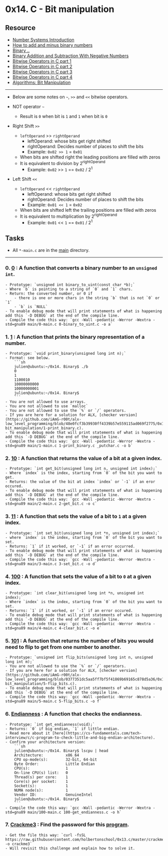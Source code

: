 # 0x14. C - Bit manipulation 


## Resource

- [Number Systems Introduction](https://www.youtube.com/watch?v=FFDMzbrEXaE&t=2s)
- [How to add and minus binary numbers](https://youtu.be/C5EkxfNEMjE)
- [Binary ..](https://youtu.be/RrJXLdv1i74)
- [Binary Addition and Subtraction With Negative Numbers](https://youtu.be/sJXTo3EZoxM)
- [Bitwise Operators in C part 1](https://youtu.be/jlQmeyce65Q)
- [Bitwise Operators in C part 2](https://youtu.be/8aFik6lPPaA)
- [Bitwise Operators in C part 3](https://youtu.be/GhhJP6vpEA8)
- [Bitwise Operators in C part 4](https://youtu.be/kYR5biY4OHw)
- [Algorithms: Bit Manipulation](https://youtu.be/NLKQEOgBAnw)

---

- Below are some notes on `~`, `>>` and `<<` bitwise operators.

- NOT operator `~`
	- Result is `0` when bit is `1` and `1` when bit is `0`

- Right Shift `>>`
	- `leftOperand` >> `rightOperand`
		- leftOperand: whose bits get right shifted
		- rightOperand: Decides number of places to shift the bits
		- Example: `0x02 >> 1` = `0x01`
	- When bits are shifted right the leading positions are filled with zeros
	- It is equivalent to division by 2<sup>rightOperand</sup>
		- Example: `0x02` >> `1` == `0x02` / 2<sup>1</sup>

- Left Shift `<<`
	- `leftOperand` << `rightOperand`
		- leftOperand: whose bits get right shifted
		- rightOperand: Decides number of places to shift the bits
		- Example: `0x01 << 1` = `0x02`
	- When bits are shifted left the trailing positions are filled with zeros
	- It is equivalent to multiplication by 2<sup>rightOperand</sup>
		- Example: `0x01` << `1` == `0x01` / 2<sup>1</sup>

## Tasks

- All `*-main.c` are in the [main](./main) directory.

---

### 0. [0](./0-binary_to_uint.c) : A function that converts a binary number to an `unsigned int`.
	- Prototype: `unsigned int binary_to_uint(const char *b);`
	- Where `b` is pointing to a string of `0` and `1` chars.
	- Return: the converted number, or 0 if
		- there is one or more chars in the string `b` that is not `0` or `1`
		- `b` is `NULL`
	- To enable debug mode that will print statements of what is happening add this `-D DEBUG` at the end of the compile line.
	- Compile the code this way: `gcc -Wall -pedantic -Werror -Wextra -std=gnu89 main/0-main.c 0-binary_to_uint.c -o a`
### 1. [1](./1-print_binary.c) : A function that prints the binary representation of a number.
	- Prototype: `void print_binary(unsigned long int n);`
	- Format: see below.
		```sh
		julien@ubuntu:~/0x14. Binary$ ./b 
		0
		1
		1100010
		10000000000
		10000000001
		julien@ubuntu:~/0x14. Binary$
		```
	- You are not allowed to use arrays.
	- You are not allowed to use `malloc`
	- You are not allowed to use the `%` or `/` operators.
	- If you are here for a solution for ALX, [checker version](https://github.com/iAmG-r00t/alx-low_level_programming/blob/48e0fcf3b39930ff4339b57e559115ad069f2775/0x14-bit_manipulation/1-print_binary.c).
	- To enable debug mode that will print statements of what is happening add this `-D DEBUG` at the end of the compile line.
	- Compile the code this way: `gcc -Wall -pedantic -Werror -Wextra -std=gnu89 main/1-main.c 1-print_binary.c _putchar.c -o b`
### 2. [10](./2-get_bit.c) : A function that returns the value of a bit at a given index.
	- Prototype: `int get_bit(unsigned long int n, unsigned int index);`
	- Where `index` is the index, starting from `0` of the bit you want to get.
	- Returns: the value of the bit at index `index` or `-1` if an eror occured.
	- To enable debug mode that will print statements of what is happening add this `-D DEBUG` at the end of the compile line.
	- Compile the code this way: `gcc -Wall -pedantic -Werror -Wextra -std=gnu89 main/2-main.c 2-get_bit.c -o c`
### 3. [11](./3-set_bit.c) : A function that sets the value of a bit to `1` at a given index.
	- Prototype: `int set_bit(unsigned long int *n, unsigned int index);`
	- where `index` is the index, starting from `0` of the bit you want to set.
	- Returns: `1` if it worked, or `-1` if an error occurred.
	- To enable debug mode that will print statements of what is happening add this `-D DEBUG` at the end of the compile line.
	- Compile the code this way: `gcc -Wall -pedantic -Werror -Wextra -std=gnu89 main/3-main.c 3-set_bit.c -o d`
### 4. [100](./4-clear_bit.c) : A function that sets the value of a bit to `0` at a given index.
	- Prototype: `int clear_bit(unsigned long int *n, unsigned int index);`
	- Where `index` is the index, starting from `0` of the bit you want to set.
	- Returns: `1` if it worked, or `-1` if an error occured.
	- To enable debug mode that will print statements of what is happening add this `-D DEBUG` at the end of the compile line.
	- Compile the code this way: `gcc -Wall -pedantic -Werror -Wextra -std=gnu89 main/4-main.c 4-clear_bit.c -o e`
### 5. [101](./5-flip_bits.c) : A function that returns the number of bits you would need to flip to get from one number to another.
	- Prototype: `unsigned int flip_bits(unsigned long int n, unsigned long int m);`
	- You are not allowed to use the `%` or `/` operators.
	- If you are here for a solution for ALX, [checker version](https://github.com/iAmG-r00t/alx-low_level_programming/blob/0377351dc5aa5ff7bf5f41869b69165c878d5a36/0x14-bit_manipulation/5-flip_bits.c).
	- To enable debug mode that will print statements of what is happening add this `-D DEBUG` at the end of the compile line.
	- Compile the code this way: `gcc -Wall -pedantic -Werror -Wextra -std=gnu89 main/5-main.c 5-flip_bits.c -o f`
### 6. [Endianness](./100-get_endianness.c) : A function that checks the endianness.
	- Prototype: `int get_endianness(void);`
	- Returns: `0` if big endian, `1` if little endian.
	- Read more about it [here](https://cs-fundamentals.com/tech-interview/c/c-program-to-check-little-and-big-endian-architecture).
	- Confirm your architecture version:
		```sh
		julien@ubuntu:~/0x14. Binary$ lscpu | head
		Architecture:          x86_64
		CPU op-mode(s):        32-bit, 64-bit
		Byte Order:            Little Endian
		CPU(s):                1
		On-line CPU(s) list:   0
		Thread(s) per core:    1
		Core(s) per socket:    1
		Socket(s):             1
		NUMA node(s):          1
		Vendor ID:             GenuineIntel
		julien@ubuntu:~/0x14. Binary$
		```
	- Compile the code this way: `gcc -Wall -pedantic -Werror -Wextra -std=gnu89 main/100-main.c 100-get_endianness.c -o h`
### 7. [Crackme3](./101-password) : Find the password for this [program](https://github.com/holbertonschool/0x13.c/blob/master/crackme3).
	- Get the file this way: `curl -fsSL https://raw.githubusercontent.com/holbertonschool/0x13.c/master/crackme3 -o crackme3`
	- Will revisit this challenge and explain how to solve it.

